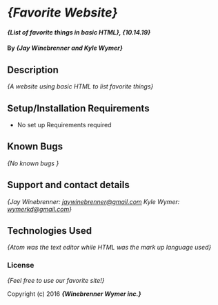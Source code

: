 # _{Favorite Website}_

#### _{List of favorite things in basic HTML}, {10.14.19}_

#### By _**{Jay Winebrenner and Kyle Wymer}**_

## Description

_{A website using basic HTML to list favorite things}_

## Setup/Installation Requirements

* No set up Requirements required

## Known Bugs

_{No known bugs }_

## Support and contact details

_{Jay Winebrenner: jaywinebrenner@gmail.com
  Kyle Wymer: wymerkd@gmail.com}_

## Technologies Used

_{Atom was the text editor while HTML was the mark up language used}_

### License

*{Feel free to use our favorite site!}*

Copyright (c) 2016 **_{Winebrenner Wymer inc.}_**
